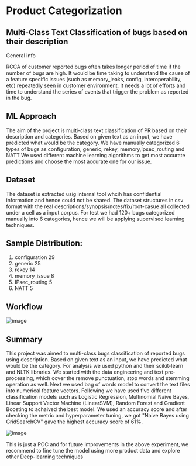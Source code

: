 # Product Categorization

## Multi-Class Text Classification of bugs based on their description

General info

RCCA of customer reported bugs often takes longer period of time if the number of bugs are high.
It would be time taking to understand the cause of a feature specific issues (such as memory_leaks, config, interoperability, etc) repeatedly seen in customer environment.
It needs a lot of efforts and time to understand the series of events that trigger the problem as reported in the bug.


## ML Approach
The aim of the project is multi-class text classification of PR based on their description and categories.
Based on given text as an input, we have predicted what would be the category. 
We have manually categorized 6 types of bugs as configuration, generic, rekey, memory,Ipsec_routing and NATT
We used different machine learning algorithms to get most accurate predictions and choose the most accurate one for our issue. 


## Dataset
The dataset is extracted usig internal tool whcih has confidential information and hence could not be shared.
The dataset structures in csv format with the real descriptions/synopsis/notes/fix/root-casue all collected under a cell as a input corpus.
For test we had 120+ bugs categorized manually into 6 categories, hence we will be applying supervised learning techniques. 


## Sample Distribution:

1. configuration    29
2. generic          25
3. rekey            14
4. memory_issue      8
5. IPsec_routing     5
6. NATT              5

## Workflow

![image](https://user-images.githubusercontent.com/8717020/204484903-195f10fa-ae6f-481d-97f9-b79c989eee65.png)

## Summary

This project was aimed to multi-class bugs classification of reported bugs using description. Based on given text as an input, we have predicted what would be the category.
For analysis we used python and their scikit-learn and NLTK libraries. We started with the data engineering and text pre-processing, which cover the remove punctuation, stop words and stemming operation as well. 
Next we used bag of words model to convert the text files into numerical feature vectors.
Following we have used five different classification models such as Logistic Regression, Multinomial Naive Bayes, Linear Support Vector Machine (LinearSVM), Random Forest and Gradient Boosting to achaived the best model. 
We used an accuracy score and after checking the metric and hyperparameter tuning, we got "Naive Bayes using  GridSearchCV" gave the highest accuracy score of 61%.

![image](https://user-images.githubusercontent.com/8717020/204483016-d218f5ab-2b09-4f6a-8564-25383e84da67.png)

This is just a POC and for future improvements in the above experiment, we recommend to fine tune the model using more product data and explore other Deep-learning techniques



